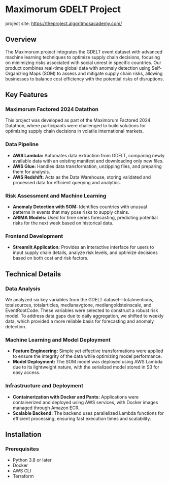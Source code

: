 # Maximorum GDELT Project

project site: https://theproject.algoritmosacademy.com/

## Overview
The Maximorum project integrates the GDELT event dataset with advanced machine learning techniques to optimize supply chain decisions, focusing on minimizing risks associated with social unrest in specific countries. Our product combines real-time global data with anomaly detection using Self-Organizing Maps (SOM) to assess and mitigate supply chain risks, allowing businesses to balance cost efficiency with the potential risks of disruptions.

## Key Features

### Maximorum Factored 2024 Datathon
This project was developed as part of the Maximorum Factored 2024 Datathon, where participants were challenged to build solutions for optimizing supply chain decisions in volatile international markets.

### Data Pipeline
- **AWS Lambda:** Automates data extraction from GDELT, comparing newly available data with an existing manifest and downloading only new files.
- **AWS Glue:** Handles data transformation, unzipping files, and preparing them for analysis.
- **AWS Redshift:** Acts as the Data Warehouse, storing validated and processed data for efficient querying and analytics.

### Risk Assessment and Machine Learning
- **Anomaly Detection with SOM:** Identifies countries with unusual patterns in events that may pose risks to supply chains.
- **ARIMA Models:** Used for time series forecasting, predicting potential risks for the next week based on historical data.

### Frontend Development
- **Streamlit Application:** Provides an interactive interface for users to input supply chain details, analyze risk levels, and optimize decisions based on both cost and risk factors.

## Technical Details

### Data Analysis
We analyzed six key variables from the GDELT dataset—totalmentions, totalsources, totalarticles, medianavgtone, mediangoldsteinscale, and EventRootCode. These variables were selected to construct a robust risk model. To address data gaps due to daily aggregation, we shifted to weekly data, which provided a more reliable basis for forecasting and anomaly detection.

### Machine Learning and Model Deployment
- **Feature Engineering:** Simple yet effective transformations were applied to ensure the integrity of the data while optimizing model performance.
- **Model Deployment:** The SOM model was deployed using AWS Lambda due to its lightweight nature, with the serialized model stored in S3 for easy access.

### Infrastructure and Deployment
- **Containerization with Docker and Pants:** Applications were containerized and deployed using AWS services, with Docker images managed through Amazon ECR.
- **Scalable Backend:** The backend uses parallelized Lambda functions for efficient processing, ensuring fast execution times and scalability.

## Installation

### Prerequisites
- Python 3.8 or later
- Docker
- AWS CLI
- Terraform
